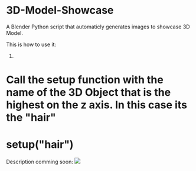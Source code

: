 # 3D-Model-Showcase
 A Blender Python script that automaticly generates images to showcase 3D Model.


This is how to use it:

1.
# Call the setup function with the name of the 3D Object that is the highest on the z axis. In this case its the "hair"
# setup("hair")



Description comming soon:
<img src="https://gyazo.com/fc015e69b6c9a51103d841b3cfbefa4a"/>
